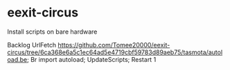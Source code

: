 # eexit-circus
Install scripts on bare hardware

Backlog UrlFetch https://github.com/Tomee20000/eexit-circus/tree/6ca368e6a5c1ec64ad5e4719cbf59783d89aeb75/tasmota/autoload.be; Br import autoload; UpdateScripts; Restart 1
